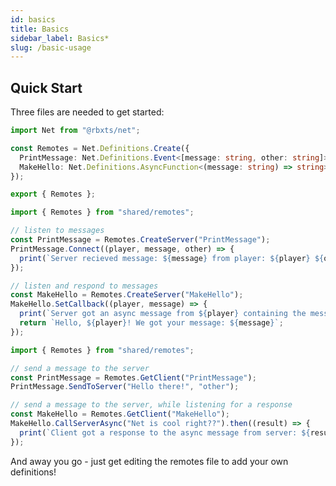 ```yaml
---
id: basics
title: Basics
sidebar_label: Basics*
slug: /basic-usage
---
```


## Quick Start
Three files are needed to get started:

```ts title="shared/remotes.ts"
import Net from "@rbxts/net";

const Remotes = Net.Definitions.Create({
  PrintMessage: Net.Definitions.Event<[message: string, other: string]>(),
  MakeHello: Net.Definitions.AsyncFunction<(message: string) => string>(),
});

export { Remotes };
```

```ts title="server/test.server.ts"
import { Remotes } from "shared/remotes";

// listen to messages
const PrintMessage = Remotes.CreateServer("PrintMessage");
PrintMessage.Connect((player, message, other) => {
  print(`Server recieved message: ${message} from player: ${player} ${other}`);
});

// listen and respond to messages
const MakeHello = Remotes.CreateServer("MakeHello");
MakeHello.SetCallback((player, message) => {
  print(`Server got an async message from ${player} containing the message ${message}`);
  return `Hello, ${player}! We got your message: ${message}`;
});
```

```ts title="client/test.client.ts"
import { Remotes } from "shared/remotes";

// send a message to the server
const PrintMessage = Remotes.GetClient("PrintMessage");
PrintMessage.SendToServer("Hello there!", "other");

// send a message to the server, while listening for a response
const MakeHello = Remotes.GetClient("MakeHello");
MakeHello.CallServerAsync("Net is cool right??").then((result) => {
  print(`Client got a response to the async message from server: ${result}`);
});
```

And away you go - just get editing the remotes file to add your own definitions!
